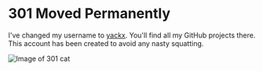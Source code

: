 # 301 Moved Permanently

I've changed my username to [yackx](https://github.com/yackx). You'll find all my GitHub projects there.
This account has been created to avoid any nasty squatting.

![Image of 301 cat](https://http.cat/301)
